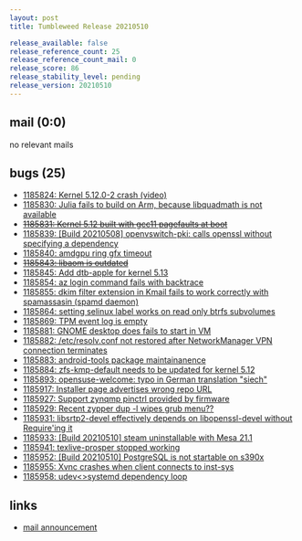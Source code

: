 ```yaml
---
layout: post
title: Tumbleweed Release 20210510

release_available: false
release_reference_count: 25
release_reference_count_mail: 0
release_score: 86
release_stability_level: pending
release_version: 20210510
---
```


## mail (0:0)

no relevant mails

## bugs (25)

<!--more-->

- [1185824: Kernel 5.12.0-2 crash (video)](https://bugzilla.opensuse.org/show_bug.cgi?id=1185824)
- [1185830: Julia fails to build on Arm, because libquadmath is not available](https://bugzilla.opensuse.org/show_bug.cgi?id=1185830)
- ~~[1185831: Kernel 5.12 built with gcc11 pagefaults at boot](https://bugzilla.opensuse.org/show_bug.cgi?id=1185831)~~
- [1185839: \[Build 20210508\] openvswitch-pki: calls openssl without specifying a dependency](https://bugzilla.opensuse.org/show_bug.cgi?id=1185839)
- [1185840: amdgpu ring gfx timeout](https://bugzilla.opensuse.org/show_bug.cgi?id=1185840)
- ~~[1185843: libaom is outdated](https://bugzilla.opensuse.org/show_bug.cgi?id=1185843)~~
- [1185845: Add dtb-apple for kernel 5.13](https://bugzilla.opensuse.org/show_bug.cgi?id=1185845)
- [1185854: az login command fails with backtrace](https://bugzilla.opensuse.org/show_bug.cgi?id=1185854)
- [1185855: dkim filter extension in Kmail fails to work correctly with spamassasin (spamd daemon)](https://bugzilla.opensuse.org/show_bug.cgi?id=1185855)
- [1185864: setting selinux label works on read only btrfs subvolumes](https://bugzilla.opensuse.org/show_bug.cgi?id=1185864)
- [1185869: TPM event log is empty](https://bugzilla.opensuse.org/show_bug.cgi?id=1185869)
- [1185881: GNOME desktop does fails to start in VM](https://bugzilla.opensuse.org/show_bug.cgi?id=1185881)
- [1185882: /etc/resolv.conf not restored after NetworkManager VPN connection terminates](https://bugzilla.opensuse.org/show_bug.cgi?id=1185882)
- [1185883: android-tools package maintainanence](https://bugzilla.opensuse.org/show_bug.cgi?id=1185883)
- [1185884: zfs-kmp-default needs to be updated for kernel 5.12](https://bugzilla.opensuse.org/show_bug.cgi?id=1185884)
- [1185893: opensuse-welcome: typo in German translation "siech"](https://bugzilla.opensuse.org/show_bug.cgi?id=1185893)
- [1185917: Installer page advertises wrong repo URL](https://bugzilla.opensuse.org/show_bug.cgi?id=1185917)
- [1185927: Support zynqmp pinctrl provided by firmware](https://bugzilla.opensuse.org/show_bug.cgi?id=1185927)
- [1185929: Recent zypper dup -l wipes grub menu??](https://bugzilla.opensuse.org/show_bug.cgi?id=1185929)
- [1185931: libsrtp2-devel effectively depends on libopenssl-devel without Require'ing it](https://bugzilla.opensuse.org/show_bug.cgi?id=1185931)
- [1185933: \[Build 20210510\] steam uninstallable with Mesa 21.1](https://bugzilla.opensuse.org/show_bug.cgi?id=1185933)
- [1185941: texlive-prosper stopped working](https://bugzilla.opensuse.org/show_bug.cgi?id=1185941)
- [1185952: \[Build 20210510\] PostgreSQL is not startable on s390x](https://bugzilla.opensuse.org/show_bug.cgi?id=1185952)
- [1185955: Xvnc crashes when client connects to inst-sys](https://bugzilla.opensuse.org/show_bug.cgi?id=1185955)
- [1185958: udev<>systemd dependency loop](https://bugzilla.opensuse.org/show_bug.cgi?id=1185958)



## links

- [mail announcement](https://github.com/boombatower/tumbleweed-review/issues/10)
